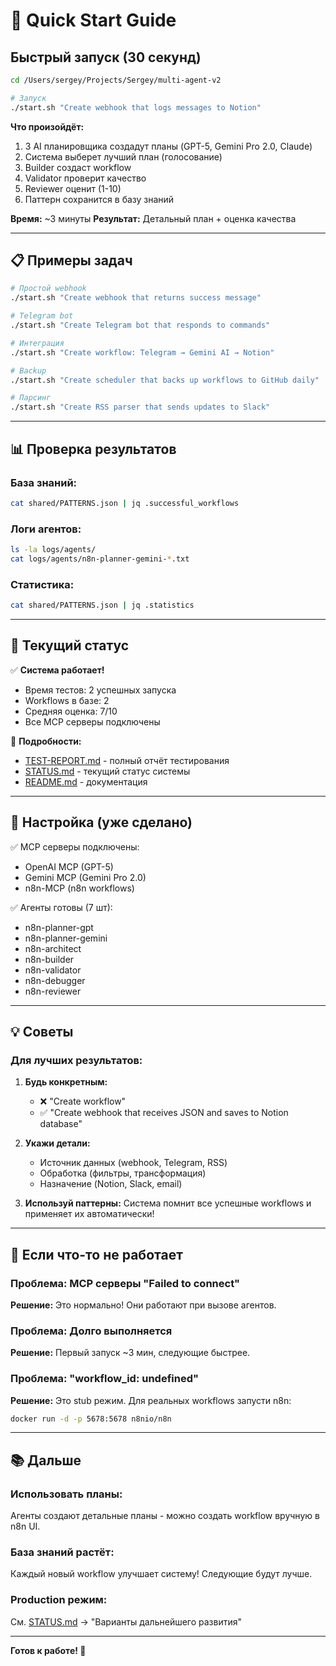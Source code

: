 # 🚀 Quick Start Guide

## Быстрый запуск (30 секунд)

```bash
cd /Users/sergey/Projects/Sergey/multi-agent-v2

# Запуск
./start.sh "Create webhook that logs messages to Notion"
```

**Что произойдёт:**
1. 3 AI планировщика создадут планы (GPT-5, Gemini Pro 2.0, Claude)
2. Система выберет лучший план (голосование)
3. Builder создаст workflow
4. Validator проверит качество
5. Reviewer оценит (1-10)
6. Паттерн сохранится в базу знаний

**Время:** ~3 минуты
**Результат:** Детальный план + оценка качества

---

## 📋 Примеры задач

```bash
# Простой webhook
./start.sh "Create webhook that returns success message"

# Telegram bot
./start.sh "Create Telegram bot that responds to commands"

# Интеграция
./start.sh "Create workflow: Telegram → Gemini AI → Notion"

# Backup
./start.sh "Create scheduler that backs up workflows to GitHub daily"

# Парсинг
./start.sh "Create RSS parser that sends updates to Slack"
```

---

## 📊 Проверка результатов

### База знаний:
```bash
cat shared/PATTERNS.json | jq .successful_workflows
```

### Логи агентов:
```bash
ls -la logs/agents/
cat logs/agents/n8n-planner-gemini-*.txt
```

### Статистика:
```bash
cat shared/PATTERNS.json | jq .statistics
```

---

## 🎯 Текущий статус

✅ **Система работает!**
- Время тестов: 2 успешных запуска
- Workflows в базе: 2
- Средняя оценка: 7/10
- Все MCP серверы подключены

📖 **Подробности:**
- [TEST-REPORT.md](TEST-REPORT.md) - полный отчёт тестирования
- [STATUS.md](STATUS.md) - текущий статус системы
- [README.md](README.md) - документация

---

## 🔧 Настройка (уже сделано)

✅ MCP серверы подключены:
- OpenAI MCP (GPT-5)
- Gemini MCP (Gemini Pro 2.0)
- n8n-MCP (n8n workflows)

✅ Агенты готовы (7 шт):
- n8n-planner-gpt
- n8n-planner-gemini
- n8n-architect
- n8n-builder
- n8n-validator
- n8n-debugger
- n8n-reviewer

---

## 💡 Советы

### Для лучших результатов:

1. **Будь конкретным:**
   - ❌ "Create workflow"
   - ✅ "Create webhook that receives JSON and saves to Notion database"

2. **Укажи детали:**
   - Источник данных (webhook, Telegram, RSS)
   - Обработка (фильтры, трансформация)
   - Назначение (Notion, Slack, email)

3. **Используй паттерны:**
   Система помнит все успешные workflows и применяет их автоматически!

---

## 🐛 Если что-то не работает

### Проблема: MCP серверы "Failed to connect"
**Решение:** Это нормально! Они работают при вызове агентов.

### Проблема: Долго выполняется
**Решение:** Первый запуск ~3 мин, следующие быстрее.

### Проблема: "workflow_id: undefined"
**Решение:** Это stub режим. Для реальных workflows запусти n8n:
```bash
docker run -d -p 5678:5678 n8nio/n8n
```

---

## 📚 Дальше

### Использовать планы:
Агенты создают детальные планы - можно создать workflow вручную в n8n UI.

### База знаний растёт:
Каждый новый workflow улучшает систему! Следующие будут лучше.

### Production режим:
См. [STATUS.md](STATUS.md) → "Варианты дальнейшего развития"

---

**Готов к работе! 🚀**

